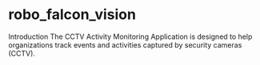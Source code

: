 # robo_falcon_vision
Introduction The CCTV Activity Monitoring Application is designed to help organizations track events and activities captured by security cameras (CCTV).
